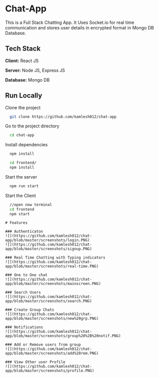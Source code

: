 
# Chat-App

This is a Full Stack Chatting App.
It Uses Socket.io for real time communication and stores user details in encrypted format in Mongo DB Database.
## Tech Stack

**Client:** React JS

**Server:** Node JS, Express JS

**Database:** Mongo DB
  
## Run Locally

Clone the project

```bash
  git clone https://github.com/kamlesh012/chat-app
```

Go to the project directory

```bash
  cd chat-app
```

Install dependencies

```bash
  npm install
```

```bash
  cd frontend/
  npm install
```

Start the server

```bash
  npm run start
```
Start the Client

```bash
  //open now terminal
  cd frontend
  npm start
```

```  
# Features

### Authenticaton
![](https://github.com/kamlesh012/chat-app/blob/master/screenshots/login.PNG)
![](https://github.com/kamlesh012/chat-app/blob/master/screenshots/signup.PNG)

### Real Time Chatting with Typing indicators
![](https://github.com/kamlesh012/chat-app/blob/master/screenshots/real-time.PNG)

### One to One chat
![](https://github.com/kamlesh012/chat-app/blob/master/screenshots/mainscreen.PNG)

### Search Users
![](https://github.com/kamlesh012/chat-app/blob/master/screenshots/search.PNG)

### Create Group Chats
![](https://github.com/kamlesh012/chat-app/blob/master/screenshots/new%20grp.PNG)

### Notifications 
![](https://github.com/kamlesh012/chat-app/blob/master/screenshots/group%20%2B%20notif.PNG)

### Add or Remove users from group
![](https://github.com/kamlesh012/chat-app/blob/master/screenshots/add%20rem.PNG)

### View Other user Profile
![](https://github.com/kamlesh012/chat-app/blob/master/screenshots/profile.PNG)


  ```
